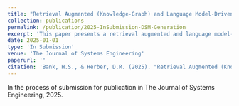 ```yaml
---
title: "Retrieval Augmented (Knowledge-Graph) and Language Model-Driven Design Structure Matrix (DSM) Generation for Cyber-Physical Systems"
collection: publications
permalink: /publication/2025-InSubmission-DSM-Generation
excerpt: 'This paper presents a retrieval augmented and language model-driven approach for DSM generation in cyber-physical systems. Currently in submission process.'
date: 2025-01-01
type: 'In Submission'
venue: 'The Journal of Systems Engineering'
paperurl: ''
citation: 'Bank, H.S., & Herber, D.R. (2025). "Retrieval Augmented (Knowledge-Graph) and Language Model-Driven Design Structure Matrix (DSM) Generation for Cyber-Physical Systems." <em>In submission to The Journal of Systems Engineering</em>.'
---
```


In the process of submission for publication in The Journal of Systems Engineering, 2025.
